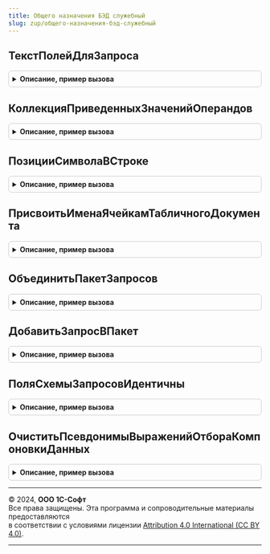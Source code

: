 ```yaml
---
title: Общего назначения БЭД служебный
slug: zup/общего-назначения-бэд-служебный
---
```



## ТекстПолейДляЗапроса
<details style="margin: 1em 0; padding: 0.5em; border: 1px solid #ccc; border-radius: 6px;">

<summary style="font-weight: bold; cursor: pointer;">Описание, пример вызова</summary>

```bsl

Функция ТекстПолейДляЗапроса(Поля, Знач ИмяТаблицы, ЭтоПоляУсловия) Экспорт
```

Пример вызова
```bsl
Результат = ОбщегоНазначенияБЭДСлужебный.ТекстПолейДляЗапроса(Поля, ИмяТаблицы, ЭтоПоляУсловия) 
```
</details>

## КоллекцияПриведенныхЗначенийОперандов
<details style="margin: 1em 0; padding: 0.5em; border: 1px solid #ccc; border-radius: 6px;">

<summary style="font-weight: bold; cursor: pointer;">Описание, пример вызова</summary>

```bsl

Функция КоллекцияПриведенныхЗначенийОперандов(ЗначенияОперандов, ВерсияМеханикиРасчета) Экспорт
```

Пример вызова
```bsl
Результат = ОбщегоНазначенияБЭДСлужебный.КоллекцияПриведенныхЗначенийОперандов(ЗначенияОперандов, ВерсияМеханикиРасчета) 
```
</details>

## ПозицииСимволаВСтроке
<details style="margin: 1em 0; padding: 0.5em; border: 1px solid #ccc; border-radius: 6px;">

<summary style="font-weight: bold; cursor: pointer;">Описание, пример вызова</summary>

```bsl

Функция ПозицииСимволаВСтроке(Символ, Строка) Экспорт
```

Пример вызова
```bsl
Результат = ОбщегоНазначенияБЭДСлужебный.ПозицииСимволаВСтроке(Символ, Строка) 
```
</details>

## ПрисвоитьИменаЯчейкамТабличногоДокумента
<details style="margin: 1em 0; padding: 0.5em; border: 1px solid #ccc; border-radius: 6px;">

<summary style="font-weight: bold; cursor: pointer;">Описание, пример вызова</summary>

```bsl

// Присваивает имена параметризованным ячейкам переданной области
//
// Параметры:
//  ОбластьМакета		 - ТабличныйДокумент - табличный документ.
//  ПрефиксДляИмен		 - Строка - префикс для имен ячеек (рекомендуется передавать имя области).
//  ИндексПрефикса		 - Число - индекс или номер строки, который будет прибавлен к префиксу.
//
Процедура ПрисвоитьИменаЯчейкамТабличногоДокумента(ОбластьМакета, Знач ПрефиксДляИмен, Знач ИндексПрефикса) Экспорт
```

Пример вызова
```bsl
ОбщегоНазначенияБЭДСлужебный.ПрисвоитьИменаЯчейкамТабличногоДокумента(ОбластьМакета, ПрефиксДляИмен, ИндексПрефикса) 
```
</details>

## ОбъединитьПакетЗапросов
<details style="margin: 1em 0; padding: 0.5em; border: 1px solid #ccc; border-radius: 6px;">

<summary style="font-weight: bold; cursor: pointer;">Описание, пример вызова</summary>

```bsl

// Объединить пакет запросов.
//
// Параметры:
//  Запрос1 - ПакетЗапросовСхемыЗапроса - пакет запроса являющимся приемником.
//  Запрос2 - ПакетЗапросовСхемыЗапроса - пакет запроса являющимся источником.
//
Процедура ОбъединитьПакетЗапросов(Запрос1, Запрос2) Экспорт
```

Пример вызова
```bsl
ОбщегоНазначенияБЭДСлужебный.ОбъединитьПакетЗапросов(Запрос1, Запрос2) 
```
</details>

## ДобавитьЗапросВПакет
<details style="margin: 1em 0; padding: 0.5em; border: 1px solid #ccc; border-radius: 6px;">

<summary style="font-weight: bold; cursor: pointer;">Описание, пример вызова</summary>

```bsl

// Добавить запрос в пакет запросов.
//
// Параметры:
//  Схема1 - СхемаЗапроса - пакет запроса являющимся приемником.
//  Запрос2 - ПакетЗапросовСхемыЗапроса - пакет запроса являющимся источником.
//
Процедура ДобавитьЗапросВПакет(Схема1, ЗапросСхемы2) Экспорт
```

Пример вызова
```bsl
ОбщегоНазначенияБЭДСлужебный.ДобавитьЗапросВПакет(Схема1, ЗапросСхемы2) 
```
</details>

## ПоляСхемыЗапросовИдентичны
<details style="margin: 1em 0; padding: 0.5em; border: 1px solid #ccc; border-radius: 6px;">

<summary style="font-weight: bold; cursor: pointer;">Описание, пример вызова</summary>

```bsl

// Служебная функция - определение идентичности полей схемы запросов.
//
// Параметры:
//  Коллекция1	 - ПоляСхемыЗапроса - поля схемы приемника.
//  Коллекция2	 - ПоляСхемыЗапроса - поля схемы источника.
//
// Возвращаемое значение:
//  Булево - результат сравнения.
//
Функция ПоляСхемыЗапросовИдентичны(Коллекция1, Коллекция2) Экспорт
```

Пример вызова
```bsl
Результат = ОбщегоНазначенияБЭДСлужебный.ПоляСхемыЗапросовИдентичны(Коллекция1, Коллекция2));
```
</details>

## ОчиститьПсевдонимыВыраженийОтбораКомпоновкиДанных
<details style="margin: 1em 0; padding: 0.5em; border: 1px solid #ccc; border-radius: 6px;">

<summary style="font-weight: bold; cursor: pointer;">Описание, пример вызова</summary>

```bsl

// Очищает псевдонимы для выражений, использующих параметры.
// При загрузке текста запроса в СхемаЗапроса, для выражений отбора компоновки данных,
// например, {ГДЕ Поле1 = &Параметр}. добавляется псевдоним: {ГДЕ (Поле1 = &Параметр) КАК Псевдоним1},
// после чего использование отбора становится невозможным, т.е. параметр пропадает из таблицы параметров
// и установка значений и использования параметра не меняет поведение списка
//
// Параметры:
//  СхемаЗапроса - СхемаЗапроса - Схема запроса
//
Процедура ОчиститьПсевдонимыВыраженийОтбораКомпоновкиДанных(СхемаЗапроса) Экспорт
```

Пример вызова
```bsl
ОбщегоНазначенияБЭДСлужебный.ОчиститьПсевдонимыВыраженийОтбораКомпоновкиДанных(СхемаЗапроса) 
```
</details>

---

© 2024, **ООО 1С-Софт**  
Все права защищены. Эта программа и сопроводительные материалы предоставляются  
в соответствии с условиями лицензии [Attribution 4.0 International (CC BY 4.0)](https://creativecommons.org/licenses/by/4.0/legalcode).

---
